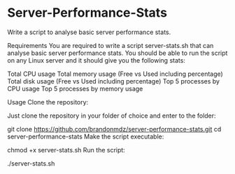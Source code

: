 # Server-Performance-Stats
Write a script to analyse basic server performance stats.

Requirements
You are required to write a script server-stats.sh that can analyse basic server performance stats. You should be able to run the script on any Linux server and it should give you the following stats:

Total CPU usage
Total memory usage (Free vs Used including percentage)
Total disk usage (Free vs Used including percentage)
Top 5 processes by CPU usage
Top 5 processes by memory usage


Usage
Clone the repository:

Just clone the repository in your folder of choice and enter to the folder:

git clone https://github.com/brandonmdz/server-performance-stats.git
cd server-performance-stats
Make the script executable:

chmod +x server-stats.sh
Run the script:

./server-stats.sh

